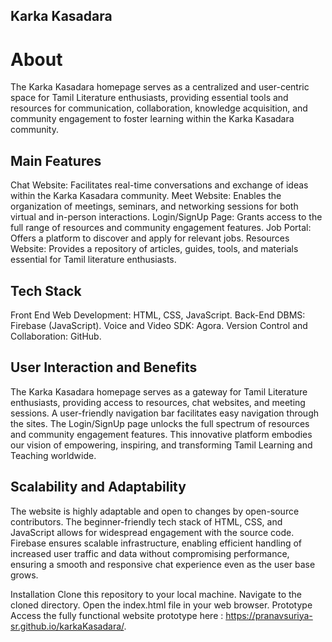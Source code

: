 ## Karka Kasadara
# About
The Karka Kasadara homepage serves as a centralized and user-centric space for Tamil Literature enthusiasts, providing essential tools and resources for communication, collaboration, knowledge acquisition, and community engagement to foster learning within the Karka Kasadara community.

## Main Features
Chat Website: Facilitates real-time conversations and exchange of ideas within the Karka Kasadara community.
Meet Website: Enables the organization of meetings, seminars, and networking sessions for both virtual and in-person interactions.
Login/SignUp Page: Grants access to the full range of resources and community engagement features.
Job Portal: Offers a platform to discover and apply for relevant jobs.
Resources Website: Provides a repository of articles, guides, tools, and materials essential for Tamil literature enthusiasts.

## Tech Stack
Front End Web Development: HTML, CSS, JavaScript.
Back-End DBMS: Firebase (JavaScript).
Voice and Video SDK: Agora.
Version Control and Collaboration: GitHub.

## User Interaction and Benefits
The Karka Kasadara homepage serves as a gateway for Tamil Literature enthusiasts, providing access to resources, chat websites, and meeting sessions. A user-friendly navigation bar facilitates easy navigation through the sites. The Login/SignUp page unlocks the full spectrum of resources and community engagement features. This innovative platform embodies our vision of empowering, inspiring, and transforming Tamil Learning and Teaching worldwide.

## Scalability and Adaptability
The website is highly adaptable and open to changes by open-source contributors. The beginner-friendly tech stack of HTML, CSS, and JavaScript allows for widespread engagement with the source code. Firebase ensures scalable infrastructure, enabling efficient handling of increased user traffic and data without compromising performance, ensuring a smooth and responsive chat experience even as the user base grows.

Installation
Clone this repository to your local machine.
Navigate to the cloned directory.
Open the index.html file in your web browser.
Prototype
Access the fully functional website prototype here : https://pranavsuriya-sr.github.io/karkaKasadara/.
